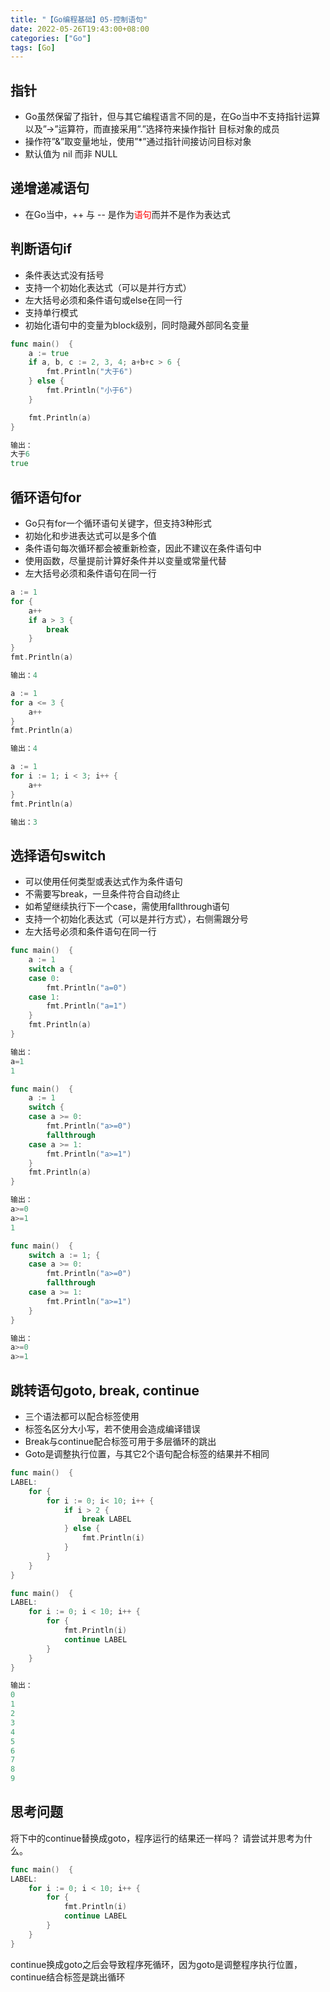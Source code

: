 ```yaml
---
title: "【Go编程基础】05-控制语句"
date: 2022-05-26T19:43:00+08:00
categories: ["Go"]
tags: [Go]
---
```

## 指针
- Go虽然保留了指针，但与其它编程语言不同的是，在Go当中不支持指针运算以及”->”运算符，而直接采用”.”选择符来操作指针 目标对象的成员
- 操作符”&”取变量地址，使用”*”通过指针间接访问目标对象
- 默认值为 nil 而非 NULL

## 递增递减语句
- 在Go当中，++ 与 -- 是作为<font color='red'>语句</font>而并不是作为表达式

## 判断语句if
- 条件表达式没有括号
- 支持一个初始化表达式（可以是并行方式）
- 左大括号必须和条件语句或else在同一行
- 支持单行模式
- 初始化语句中的变量为block级别，同时隐藏外部同名变量

```go
func main()  {
	a := true
	if a, b, c := 2, 3, 4; a+b+c > 6 {
		fmt.Println("大于6")
	} else {
		fmt.Println("小于6")
	}

	fmt.Println(a)
}

输出：
大于6
true
```

## 循环语句for
- Go只有for一个循环语句关键字，但支持3种形式
- 初始化和步进表达式可以是多个值
- 条件语句每次循环都会被重新检查，因此不建议在条件语句中
- 使用函数，尽量提前计算好条件并以变量或常量代替
- 左大括号必须和条件语句在同一行

```go
a := 1
for {
	a++
	if a > 3 {
		break
	}
}
fmt.Println(a)

输出：4
```

```go
a := 1
for a <= 3 {
	a++
}
fmt.Println(a)

输出：4
```

```go
a := 1
for i := 1; i < 3; i++ {
	a++
}
fmt.Println(a)

输出：3
```

## 选择语句switch
- 可以使用任何类型或表达式作为条件语句
- 不需要写break，一旦条件符合自动终止
- 如希望继续执行下一个case，需使用fallthrough语句
- 支持一个初始化表达式（可以是并行方式），右侧需跟分号
- 左大括号必须和条件语句在同一行

```go
func main()  {
	a := 1
	switch a {
	case 0:
		fmt.Println("a=0")
	case 1:
		fmt.Println("a=1")
	}
	fmt.Println(a)
}

输出：
a=1
1
```

```go
func main()  {
	a := 1
	switch {
	case a >= 0:
		fmt.Println("a>=0")
		fallthrough
	case a >= 1:
		fmt.Println("a>=1")
	}
	fmt.Println(a)
}

输出：
a>=0
a>=1
1
```

```go
func main()  {
	switch a := 1; {
	case a >= 0:
		fmt.Println("a>=0")
		fallthrough
	case a >= 1:
		fmt.Println("a>=1")
	}
}

输出：
a>=0
a>=1
```

## 跳转语句goto, break, continue
- 三个语法都可以配合标签使用
- 标签名区分大小写，若不使用会造成编译错误
- Break与continue配合标签可用于多层循环的跳出
- Goto是调整执行位置，与其它2个语句配合标签的结果并不相同

```go
func main()  {
LABEL:
	for {
		for i := 0; i< 10; i++ {
			if i > 2 {
				break LABEL
			} else {
				fmt.Println(i)
			}
		}
	}
}
```

```go
func main()  {
LABEL:
	for i := 0; i < 10; i++ {
		for {
			fmt.Println(i)
			continue LABEL
		}
	}
}

输出：
0
1
2
3
4
5
6
7
8
9
```

## 思考问题
将下中的continue替换成goto，程序运行的结果还一样吗？
请尝试并思考为什么。
```go
func main()  {
LABEL:
	for i := 0; i < 10; i++ {
		for {
			fmt.Println(i)
			continue LABEL
		}
	}
}
```

continue换成goto之后会导致程序死循环，因为goto是调整程序执行位置，continue结合标签是跳出循环
